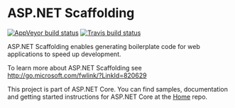 ASP.NET Scaffolding
======================

[![AppVeyor build status](https://img.shields.io/appveyor/ci/aspnetci/Scaffolding/dev.svg?label=appveyor&style=flat-square)](https://ci.appveyor.com/project/aspnetci/Scaffolding/branch/dev)
[![Travis build status](https://img.shields.io/travis/aspnet/Scaffolding.svg?label=travis-ci&branch=dev&style=flat-square)](https://travis-ci.org/aspnet/Scaffolding/branches)

ASP.NET Scaffolding enables generating boilerplate code for web applications to speed up development.

To learn more about ASP.NET Scaffolding see http://go.microsoft.com/fwlink/?LinkId=820629

This project is part of ASP.NET Core. You can find samples, documentation and getting started instructions for ASP.NET Core at the [Home](https://github.com/aspnet/home) repo.
